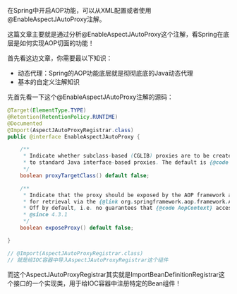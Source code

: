 在Spring中开启AOP功能，可以从XML配置或者使用@EnableAspectJAutoProxy注解。

这篇文章主要就是通过分析@EnableAspectJAutoProxy这个注解，看Spring在底层是如何实现AOP切面的功能！

首先看这边文章，你需要最以下知识：

- 动态代理：Spring的AOP功能底层就是彻彻底底的Java动态代理
- 基本的自定义注解知识



先首先看一下这个@EnableAspectJAutoProxy注解的源码：

```java
@Target(ElementType.TYPE)
@Retention(RetentionPolicy.RUNTIME)
@Documented
@Import(AspectJAutoProxyRegistrar.class)
public @interface EnableAspectJAutoProxy {

	/**
	 * Indicate whether subclass-based (CGLIB) proxies are to be created as opposed
	 * to standard Java interface-based proxies. The default is {@code false}.
	 */
	boolean proxyTargetClass() default false;

	/**
	 * Indicate that the proxy should be exposed by the AOP framework as a {@code ThreadLocal}
	 * for retrieval via the {@link org.springframework.aop.framework.AopContext} class.
	 * Off by default, i.e. no guarantees that {@code AopContext} access will work.
	 * @since 4.3.1
	 */
	boolean exposeProxy() default false;

}

// @Import(AspectJAutoProxyRegistrar.class)
// 就是给IOC容器中导入AspectJAutoProxyRegistrar这个组件

```

而这个AspectJAutoProxyRegistrar其实就是ImportBeanDefinitionRegistrar这个接口的一个实现类，用于给IOC容器中注册特定的Bean组件！